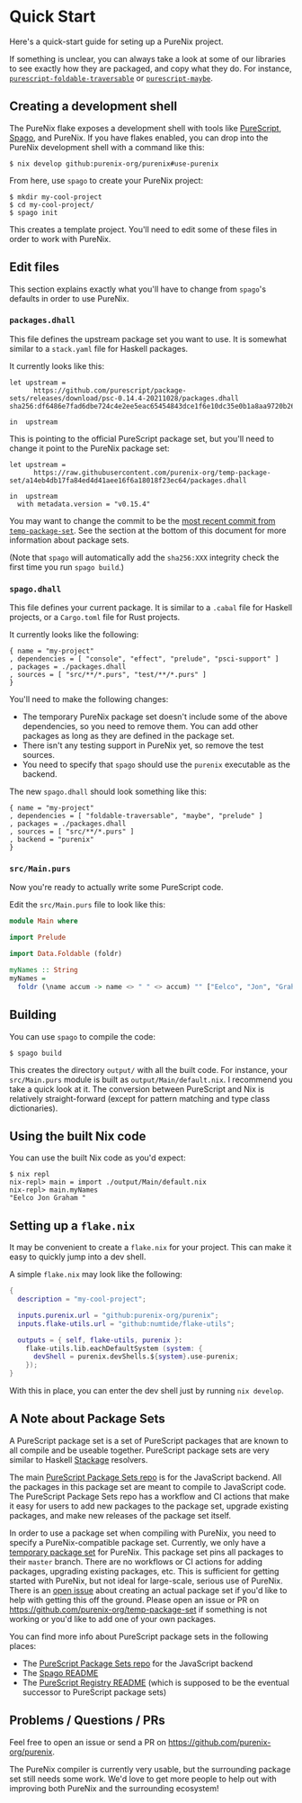 # Quick Start

Here's a quick-start guide for seting up a PureNix project.

If something is unclear, you can always take a look at some of our libraries to see exactly how they are packaged, and copy what they do.
For instance, [`purescript-foldable-traversable`](https://github.com/purenix-org/purescript-foldable-traversable) or [`purescript-maybe`](https://github.com/purenix-org/purescript-maybe).

## Creating a development shell

The PureNix flake exposes a development shell with tools like [PureScript](https://github.com/purescript/purescript), [Spago](https://github.com/purescript/spago), and PureNix.
If you have flakes enabled, you can drop into the PureNix development shell with a command like this:

```console
$ nix develop github:purenix-org/purenix#use-purenix
```

From here, use `spago` to create your PureNix project:

```console
$ mkdir my-cool-project
$ cd my-cool-project/
$ spago init
```

This creates a template project.  You'll need to edit some of these files in order to work with PureNix.

## Edit files

This section explains exactly what you'll have to change from `spago`'s defaults in order to use PureNix.

### `packages.dhall`

This file defines the upstream package set you want to use.
It is somewhat similar to a `stack.yaml` file for Haskell packages.

It currently looks like this:

```dhall
let upstream =
      https://github.com/purescript/package-sets/releases/download/psc-0.14.4-20211028/packages.dhall sha256:df6486e7fad6dbe724c4e2ee5eac65454843dce1f6e10dc35e0b1a8aa9720b26

in  upstream
```

This is pointing to the official PureScript package set, but you'll need to change it point to the PureNix package set:

```dhall
let upstream =
      https://raw.githubusercontent.com/purenix-org/temp-package-set/a14eb4db17fa84ed4d41aee16f6a18018f23ec64/packages.dhall

in  upstream
  with metadata.version = "v0.15.4"
```

You may want to change the commit to be the [most recent commit from `temp-package-set`](https://github.com/purenix-org/temp-package-set/commits/main).
See the section at the bottom of this document for more information about package sets.

(Note that `spago` will automatically add the `sha256:XXX` integrity check the first time you run `spago build`.)

### `spago.dhall`

This file defines your current package.
It is similar to a `.cabal` file for Haskell projects, or a `Cargo.toml` file for Rust projects.

It currently looks like the following:

```dhall
{ name = "my-project"
, dependencies = [ "console", "effect", "prelude", "psci-support" ]
, packages = ./packages.dhall
, sources = [ "src/**/*.purs", "test/**/*.purs" ]
}
```

You'll need to make the following changes:

-   The temporary PureNix package set doesn't include some of the above dependencies, so you need to remove them.
    You can add other packages as long as they are defined in the package set.
-   There isn't any testing support in PureNix yet, so remove the test sources.
-   You need to specify that `spago` should use the `purenix` executable as the backend.

The new `spago.dhall` should look something like this:

```dhall
{ name = "my-project"
, dependencies = [ "foldable-traversable", "maybe", "prelude" ]
, packages = ./packages.dhall
, sources = [ "src/**/*.purs" ]
, backend = "purenix"
}
```

### `src/Main.purs`

Now you're ready to actually write some PureScript code.

Edit the `src/Main.purs` file to look like this:

```purescript
module Main where

import Prelude

import Data.Foldable (foldr)

myNames :: String
myNames =
  foldr (\name accum -> name <> " " <> accum) "" ["Eelco", "Jon", "Graham"]
```

## Building

You can use `spago` to compile the code:

```console
$ spago build
```

This creates the directory `output/` with all the built code.
For instance, your `src/Main.purs` module is built as `output/Main/default.nix`.
I recommend you take a quick look at it.
The conversion between PureScript and Nix is relatively straight-forward (except for pattern matching and type class dictionaries).

## Using the built Nix code

You can use the built Nix code as you'd expect:

```console
$ nix repl
nix-repl> main = import ./output/Main/default.nix
nix-repl> main.myNames
"Eelco Jon Graham "
```

## Setting up a `flake.nix`

It may be convenient to create a `flake.nix` for your project.
This can make it easy to quickly jump into a dev shell.

A simple `flake.nix` may look like the following:

```nix
{
  description = "my-cool-project";

  inputs.purenix.url = "github:purenix-org/purenix";
  inputs.flake-utils.url = "github:numtide/flake-utils";

  outputs = { self, flake-utils, purenix }:
    flake-utils.lib.eachDefaultSystem (system: {
      devShell = purenix.devShells.${system}.use-purenix;
    });
}
```

With this in place, you can enter the dev shell just by running `nix develop`.

## A Note about Package Sets

A PureScript package set is a set of PureScript packages that are known to all compile and be useable together.
PureScript package sets are very similar to Haskell [Stackage](https://www.stackage.org/) resolvers.

The main [PureScript Package Sets repo](https://github.com/purescript/package-sets) is for the JavaScript backend.
All the packages in this package set are meant to compile to JavaScript code.
The PureScript Package Sets repo has a workflow and CI actions that make it easy for users to add new packages to the package set, upgrade existing packages, and make new releases of the package set itself.

In order to use a package set when compiling with PureNix, you need to specify a PureNix-compatible package set.
Currently, we only have a [temporary package set](https://github.com/purenix-org/temp-package-set) for PureNix.
This package set pins all packages to their `master` branch.
There are no workflows or CI actions for adding packages, upgrading existing packages, etc.
This is sufficient for getting started with PureNix, but not ideal for large-scale, serious use of PureNix.
There is an [open issue](https://github.com/purenix-org/purenix/issues/36) about creating an actual package set if you'd like to help with getting this off the ground.
Please open an issue or PR on <https://github.com/purenix-org/temp-package-set> if something is not working or you'd like to add one of your own packages.

You can find more info about PureScript package sets in the following places:

- The [PureScript Package Sets repo](https://github.com/purescript/package-sets) for the JavaScript backend
- The [Spago README](https://github.com/purescript/spago)
- The [PureScript Registry README](https://github.com/purescript/registry/) (which is supposed to be the eventual successor to PureScript package sets)

## Problems / Questions / PRs

Feel free to open an issue or send a PR on <https://github.com/purenix-org/purenix>.

The PureNix compiler is currently very usable, but the surrounding package set still needs some work.
We'd love to get more people to help out with improving both PureNix and the surrounding ecosystem!
